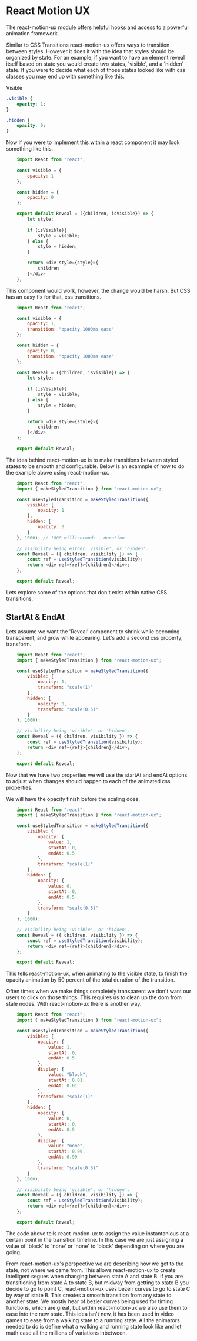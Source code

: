 # React Motion UX

The react-motion-ux module offers helpful hooks and access to a powerful animation framework. 

Similar to CSS Transitions react-motion-ux offers ways to transition between styles. However it does it with the idea that styles should be organized by state. For an example, if you want to have an element reveal itself based on state you would create two states, 'visible', and a 'hidden' state. If you were to decide what each of those states looked like with css classes you may end up with something like this.

Visible
```css
.visible {
    opacity: 1;
}

.hidden {
    opacity: 0;
}
```

Now if you were to implement this within a react component it may look something like this.
```javascript
    import React from "react";
    
    const visible = {
        opacity: 1
    };

    const hidden = {
        opacity: 0
    };

    export default Reveal = ({children, isVisible}) => {
        let style;
        
        if (isVisible){
            style = visible;
        } else {
            style = hidden;
        }

        return <div style={style}>{
            children
        }</div>
    };
```

This component would work, however, the change would be harsh. But CSS has an easy fix for that, css transitions.

```javascript
    import React from "react";

    const visible = {
        opacity: 1,
        transition: "opacity 1000ms ease"
    };

    const hidden = {
        opacity: 0,
        transition: "opacity 1000ms ease"
    };

    const Reveal = ({children, isVisible}) => {
        let style;
        
        if (isVisible){
            style = visible;
        } else {
            style = hidden;
        }

        return <div style={style}>{
            children
        }</div>
    };

    export default Reveal;
```

The idea behind react-motion-ux is to make transitions between styled states to be smooth and configurable. Below is an examnple of how to do the example above using react-motion-ux.

```javascript
    import React from "react";
    import { makeStyledTransition } from "react-motion-ux";

    const useStyledTransition = makeStyledTransition({
        visible: {
            opacity: 1
        },
        hidden: {
            opacity: 0
        }
    }, 1000); // 1000 milliseconds - duration

    // visibility being either 'visible', or 'hidden'.
    const Reveal = ({ children, visibility }) => {
        const ref = useStyledTransition(visibility);
        return <div ref={ref}>{children}</div>;
    };

    export default Reveal;

```

Lets explore some of the options that don't exist within native CSS transitions.

## StartAt & EndAt

Lets assume we want the 'Reveal' component to shrink while becoming transparent, and grow while appearing. Let's add a second css property, transform.
```javascript
    import React from "react";
    import { makeStyledTransition } from "react-motion-ux";

    const useStyledTransition = makeStyledTransition({
        visible: {
            opacity: 1,
            transform: "scale(1)"
        },
        hidden: {
            opacity: 0,
            transform: "scale(0.5)"
        }
    }, 1000);

    // visibility being 'visible', or 'hidden'.
    const Reveal = ({ children, visibility }) => {
        const ref = useStyledTransition(visibility);
        return <div ref={ref}>{children}</div>;
    };

    export default Reveal;
```

Now that we have two properties we will use the startAt and endAt options to adjust when changes should happen to each of the animated css properties.

We will have the opacity finish before the scaling does.
```javascript
    import React from "react";
    import { makeStyledTransition } from "react-motion-ux";

    const useStyledTransition = makeStyledTransition({
        visible: {
            opacity: {
                value: 1,
                startAt: 0,
                endAt: 0.5
            },
            transform: "scale(1)"
        },
        hidden: {
            opacity: {
                value: 0,
                startAt: 0,
                endAt: 0.5
            },
            transform: "scale(0.5)"
        }
    }, 1000);

    // visibility being 'visible', or 'hidden'.
    const Reveal = ({ children, visibility }) => {
        const ref = useStyledTransition(visibility);
        return <div ref={ref}>{children}</div>;
    };

    export default Reveal;
```

This tells react-motion-ux, when animating to the visible state, to finish the opacity animation by 50 percent of the total duration of the transition. 

Often times when we make things completely transparent we don't want our users to click on those things. This requires us to clean up the dom from stale nodes. With react-motion-ux there is another way.

```javascript
    import React from "react";
    import { makeStyledTransition } from "react-motion-ux";

    const useStyledTransition = makeStyledTransition({
        visible: {
            opacity: {
                value: 1,
                startAt: 0,
                endAt: 0.5
            },
            display: {
                value: "block",
                startAt: 0.01,
                endAt: 0.01
            },
            transform: "scale(1)"
        },
        hidden: {
            opacity: {
                value: 0,
                startAt: 0,
                endAt: 0.5
            },
            display: {
                value: "none",
                startAt: 0.99,
                endAt: 0.99
            },
            transform: "scale(0.5)"
        }
    }, 1000);

    // visibility being 'visible', or 'hidden'.
    const Reveal = ({ children, visibility }) => {
        const ref = useStyledTransition(visibility);
        return <div ref={ref}>{children}</div>;
    };

    export default Reveal;
```

The code above tells react-motion-ux to assign the value instantanious at a certain point in the transition timeline. In this case we are just assigning a value of 'block' to 'none' or 'none' to 'block' depending on where you are going.

From react-motion-ux's perspective we are describing how we get to the state, not where we came from. This allows react-motion-ux to create intelligent segues when changing between state A and state B. If you are transitioning from state A to state B, but midway from getting to state B you decide to go to point C, react-motion-ux uses bezeir curves to go to state C by way of state B. This creates a smooth transition from any state to another state. We mostly hear of bezier curves being used for timing functions, which are great, but within react-motion-ux we also use them to ease into the new state. This idea isn't new, it has been used in video games to ease from a walking state to a running state. All the animators needed to do is define what a walking and running state look like and let math ease all the millions of variations inbetween.

